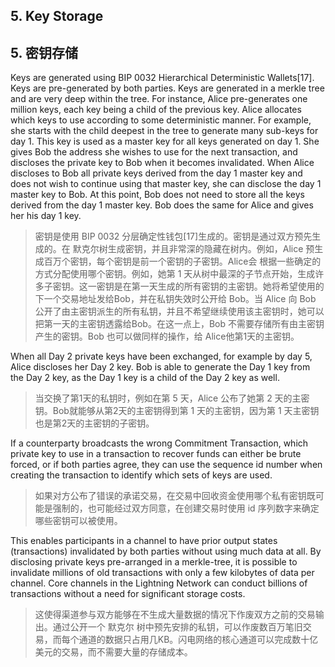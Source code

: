 
## 5. Key Storage

## 5. 密钥存储

Keys are generated using BIP 0032 Hierarchical Deterministic Wallets[17]. Keys are pre-generated by both parties. Keys are generated in a merkle tree and are very deep within the tree. For instance, Alice pre-generates one million keys, each key being a child of the previous key. Alice allocates which keys to use according to some deterministic manner. For example, she starts with the child deepest in the tree to generate many sub-keys for day 1.  This key is used as a master key for all keys generated on day 1.  She gives Bob the address she wishes to use for the next transaction, and discloses the private key to Bob when it becomes invalidated. When Alice discloses to Bob all private keys derived from the day 1 master key and does not wish to continue using that master key, she can disclose the day 1 master key to Bob. At this point, Bob does not need to store all the keys derived from the day 1 master key. Bob does the same for Alice and gives her his day 1 key.

> 密钥是使用 BIP 0032 分层确定性钱包[17]生成的。密钥是通过双方预先生成的。在 默克尔树生成密钥，并且非常深的隐藏在树内。例如，Alice 预生成百万个密钥，每个密钥是前一个密钥的子密钥。Alice会 根据一些确定的方式分配使用哪个密钥。例如，她第 1 天从树中最深的子节点开始，生成许多子密钥。这一密钥是在第一天生成的所有密钥的主密钥。她将希望使用的下一个交易地址发给Bob，并在私钥失效时公开给 Bob。当 Alice 向 Bob 公开了由主密钥派生的所有私钥，并且不希望继续使用该主密钥时，她可以把第一天的主密钥透露给Bob。在这一点上，Bob 不需要存储所有由主密钥产生的密钥。Bob 也可以做同样的操作，给 Alice他第1天的主密钥。

When all Day 2 private keys have been exchanged, for example by day 5, Alice discloses her Day 2 key. Bob is able to generate the Day 1 key from the Day 2 key, as the Day 1 key is a child of the Day 2 key as well.

> 当交换了第1天的私钥时，例如在第 5 天，Alice 公布了她第 2 天的主密钥。Bob就能够从第2天的主密钥得到第 1 天的主密钥，因为第 1 天主密钥也是第2天的主密钥的子密钥。

If a counterparty broadcasts the wrong Commitment Transaction, which private key to use in a transaction to recover funds can either be brute forced, or if both parties agree, they can use the sequence id number when creating the transaction to identify which sets of keys are used.

> 如果对方公布了错误的承诺交易，在交易中回收资金使用哪个私有密钥既可能是强制的，也可能经过双方同意，在创建交易时使用 id 序列数字来确定哪些密钥可以被使用。

This enables participants in a channel to have prior output states (transactions) invalidated by both parties without using much data at all. By disclosing private keys pre-arranged in a merkle-tree, it is possible to invalidate millions of old transactions with only a few kilobytes of data per channel. Core channels in the Lightning Network can conduct billions of transactions without a need for significant storage costs.

> 这使得渠道参与双方能够在不生成大量数据的情况下作废双方之前的交易输出。通过公开一个 默克尔 树中预先安排的私钥，可以作废数百万笔旧交易，而每个通道的数据只占用几KB。闪电网络的核心通道可以完成数十亿美元的交易，而不需要大量的存储成本。
